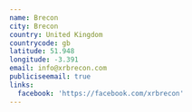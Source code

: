 ```yaml
---
name: Brecon
city: Brecon
country: United Kingdom
countrycode: gb
latitude: 51.948
longitude: -3.391
email: info@xrbrecon.com
publiciseemail: true
links:
  facebook: 'https://facebook.com/xrbrecon'
---
```


